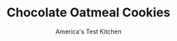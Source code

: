 ---
layout: ../../layouts/MarkdownPostLayout.astro
title: Chocolate Oatmeal Cookies
author: America's Test Kitchen
pubDate: 2023-03-15
description: "Chocolate oatmeal cookies combine everybodys two favorite cookies into one. We aimed to improve upon one of the most famous recipes for this treat."
image_url: https://res.cloudinary.com/hksqkdlah/image/upload/ar_1:1,c_fill,dpr_2.0,f_auto,fl_lossy.progressive.strip_profile,g_faces:auto,q_auto:low,w_344/5091_sfs-chocoatmealcookies1-270298
tags: ["Desserts or Baked Goods","Cookies","Cook's Country TV"]
calories: 4678
protein: 2
carbohydrates: 21
fats: 
fiber: 1
ingredients: ["1 3/4 cups (5¼ ounces), old-fashioned oats","1 cup (5 ounces), all-purpose flour","3/4 teaspoon, baking powder","1/2 teaspoon, baking soda","1/2 teaspoon, table salt","10 tablespoons, unsalted butter, softened but still cool","1 cup packed (7 ounces), light brown sugar","1 , large egg","1 teaspoon, vanilla extract","3 ounces, milk chocolate, melted and cooled","1 cup (6 ounces), semisweet chocolate chips","1 cup, pecans or walnuts, chopped"]
serves: 24
time: ""
instructions: ["Adjust oven racks to upper-middle and lower-middle positions and heat oven to 350 degrees. Line 2 baking sheets with parchment paper. Place 1 cup oats in food processor or blender and process until well ground, about 30 seconds. Transfer to large bowl and stir in flour, baking powder, baking soda, and salt.","With electric mixer, beat butter and brown sugar together on medium-high speed until well blended and lumps are gone, about 1 minute. Scrape down sides of bowl. Add egg and vanilla and beat until light and fluffy, about 30 seconds. Add melted chocolate and beat until incorporated, about 20 seconds. Add flour mixture and beat on low speed until just incorporated, about 15 seconds. Add remaining 3/4 cup oats, chocolate chips, and nuts and beat on low speed until evenly distributed, about 10 seconds.","Roll 2 tablespoons of dough into balls and space 2 inches apart on baking sheets. Bake, rotating and switching position of pans halfway through baking time, until cookies are cracked and set on top but look moist within cracks, 14 to 18 minutes. Cool cookies on baking sheets on wire racks for 5 minutes, then transfer to wire rack to cool completely. (Cookies can be stored in airtight container for up to 5 days.)"]
nutrition: ["97 mg Potassium","82 mg Phosphorus","33 mg Calcium","1 mg Iron","34 mg Magnesium","95 mg Sodium","11 g Fat","4 g Monounsaturated","1 g Polyunsaturated","21 mg Cholesterol","5 g Saturated","1 g Fiber","9 µg Folic acid","7 µg Folate (food)","11 g Sugars","1 µg Vitamin K","4 g Water","21 g Carbs","22 µg Folate equivalent (total)","2 g Protein","46 µg Vitamin A","194 kcal Energy","11 g Sugars, added","4678 calories"]
notes: "This recipe easily doubles. Make sure to cool the baking sheets between batches."
---